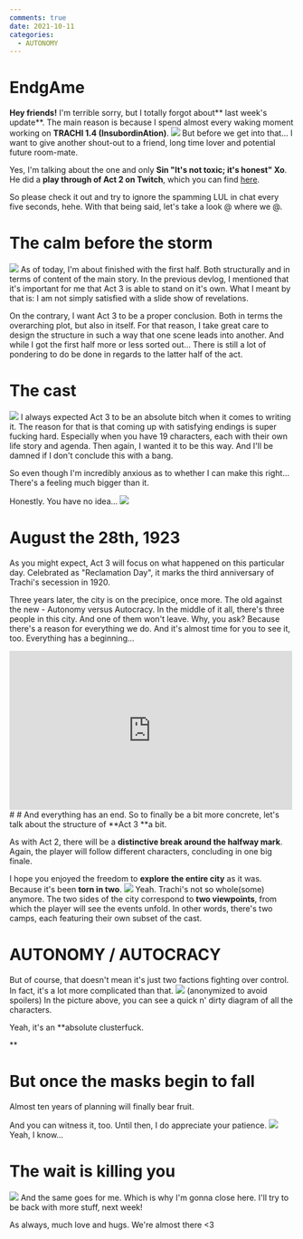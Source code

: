 ```yaml
---
comments: true
date: 2021-10-11
categories:
  - AUTONOMY
---
```


# EndgAme

**Hey friends!**
I'm terrible sorry, but I totally forgot about** last week's update**.
The main reason is because I spend almost every waking moment working on **TRACHI 1.4 (InsubordinAtion)**.
![](https://img.itch.zone/aW1nLzcxODUzMTYucG5n/original/s9MoG2.png)
But before we get into that...
I want to give another shout-out to a friend, long time lover and potential future room-mate.

Yes, I'm talking about the one and only **Sin "It's not toxic; it's honest" Xo**.
He did a **play through of Act 2 on Twitch**, which you can find [here](https://www.twitch.tv/videos/1171972580).

So please check it out and try to ignore the spamming LUL in chat every five seconds, hehe.
With that being said, let's take a look @ where we @.

# The calm before the storm
![](https://img.itch.zone/aW1nLzcxODUzMjYucG5n/original/A5ZD%2Bm.png)
As of today, I'm about finished with the first half.
Both structurally and in terms of content of the main story.
In the previous devlog, I mentioned that it's important for me that Act 3 is able to stand on it's own.
What I meant by that is: I am not simply satisfied with a slide show of revelations.

On the contrary, I want Act 3 to be a proper conclusion.
Both in terms the overarching plot, but also in itself.
For that reason, I take great care to design the structure in such a way that one scene leads into another.
And while I got the first half more or less sorted out...
There is still a lot of pondering to do be done in regards to the latter half of the act.

# The cast
![](https://img.itch.zone/aW1nLzcxODQ0NjUucG5n/original/xWFN1C.png)
I always expected Act 3 to be an absolute bitch when it comes to writing it.
The reason for that is that coming up with satisfying endings is super fucking hard.
Especially when you have 19 characters, each with their own life story and agenda.
Then again, I wanted it to be this way.
And I'll be damned if I don't conclude this with a bang.

So even though I'm incredibly anxious as to whether I can make this right...
There's a feeling much bigger than it.

Honestly.
You have no idea...
![](https://img.itch.zone/aW1nLzcxODQ3NTAucG5n/original/B3XAQb.png)

# August the 28th, 1923
As you might expect, Act 3 will focus on what happened on this particular day.
Celebrated as "Reclamation Day", it marks the third anniversary of Trachi's secession in 1920.

Three years later, the city is on the precipice, once more.
The old against the new -
Autonomy versus Autocracy.
In the middle of it all, there's three people in this city.
And one of them won't leave.
Why, you ask?
Because there's a reason for everything we do.
And it's almost time for you to see it, too.
Everything has a beginning...
<iframe src="https://www.youtube.com/embed/QLzXM3aGDK4" width="500" height="281" frameborder="0" allowfullscreen></iframe>
#
# And everything has an end.
So to finally be a bit more concrete, let's talk about the structure of **Act 3 **a bit.

As with Act 2, there will be a **distinctive break around the halfway mark**.
Again, the player will follow different characters, concluding in one big finale.

I hope you enjoyed the freedom to **explore** **the entire city** as it was.
Because it's been **torn in two**.
![](https://img.itch.zone/aW1nLzcxODQ4NDIucG5n/original/3e%2BCC%2B.png)
Yeah. Trachi's not so whole(some) anymore.
The two sides of the city correspond to **two viewpoints**, from which the player will see the events unfold.
In other words, there's two camps, each featuring their own subset of the cast.

# AUTONOMY / AUTOCRACY
But of course, that doesn't mean it's just two factions fighting over control.
In fact, it's a lot more complicated than that.
![](https://img.itch.zone/aW1nLzcxODQ4NDcucG5n/original/qp0ut3.png)
(anonymized to avoid spoilers)
In the picture above, you can see a quick n' dirty diagram of all the characters.

Yeah, it's an **absolute clusterfuck.

**
# But once the masks begin to fall
Almost ten years of planning will finally bear fruit.

And you can witness it, too.
Until then, I do appreciate your patience.
![](https://img.itch.zone/aW1nLzcxODY2MTcucG5n/original/g6fPeW.png)
Yeah, I know...
# The wait is killing you
![](https://img.itch.zone/aW1nLzcxODUzMDIucG5n/original/zzlybO.png)
And the same goes for me.
Which is why I'm gonna close here.
I'll try to be back with more stuff, next week!

As always, much love and hugs.
We're almost there <3
